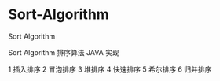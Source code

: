 Sort-Algorithm
==============

Sort Algorithm

Sort Algorithm 排序算法 JAVA 实现

1 插入排序 
2 冒泡排序 
3 堆排序 
4 快速排序 
5 希尔排序 
6 归并排序
